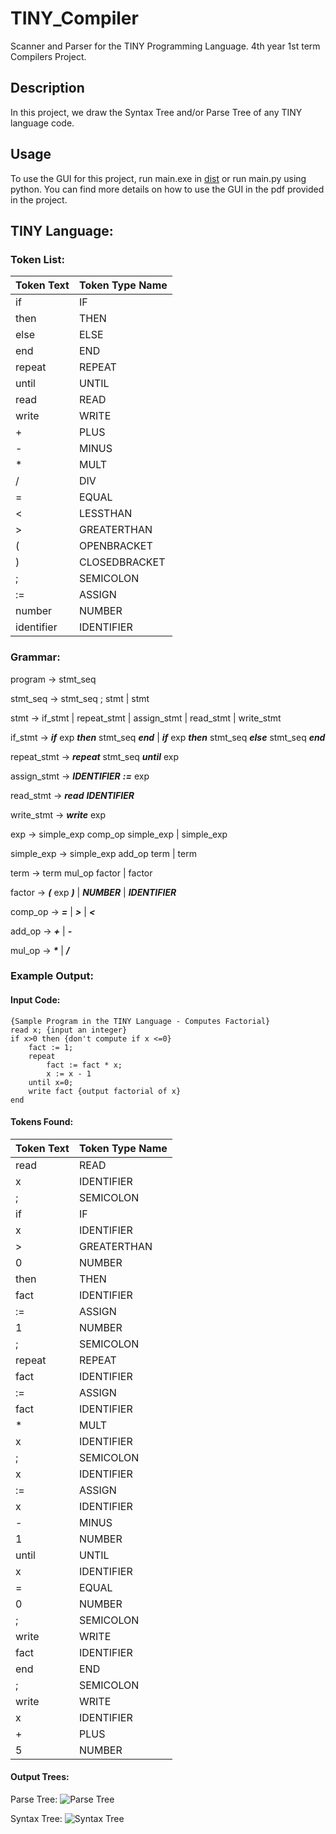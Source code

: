 # TINY_Compiler
Scanner and Parser for the TINY Programming Language.
4th year 1st term Compilers Project.

## Description
In this project, we draw the Syntax Tree and/or Parse Tree of any TINY language code.

## Usage
To use the GUI for this project, run main.exe in [dist](https://github.com/PierreNabil/4th_CSE_Compilers_Project/tree/main/dist) or run main.py using python.
You can find more details on how to use the GUI in the pdf provided in the project.

## TINY Language:
### Token List:

Token Text | Token Type Name
-----------|----------------
if | IF
then | THEN
else | ELSE
end | END
repeat | REPEAT
until | UNTIL
read | READ
write | WRITE
\+ | PLUS
\- | MINUS
\* | MULT
/ | DIV
= | EQUAL
\< | LESSTHAN
\> | GREATERTHAN
\( | OPENBRACKET
\) | CLOSEDBRACKET
; | SEMICOLON
:= | ASSIGN
number | NUMBER
identifier | IDENTIFIER

### Grammar:

program -> stmt_seq

stmt_seq -> stmt_seq ; stmt | stmt

stmt -> if_stmt | repeat_stmt | assign_stmt | read_stmt | write_stmt

if_stmt -> _**if**_ exp _**then**_ stmt_seq _**end**_ | _**if**_ exp _**then**_ stmt_seq _**else**_ stmt_seq _**end**_

repeat_stmt -> _**repeat**_ stmt_seq _**until**_ exp

assign_stmt -> _**IDENTIFIER**_ _**:=**_ exp

read_stmt -> _**read**_ _**IDENTIFIER**_

write_stmt -> _**write**_ exp

exp -> simple_exp comp_op simple_exp | simple_exp

simple_exp -> simple_exp add_op term | term

term -> term mul_op factor | factor

factor -> _**(**_ exp _**)**_ | _**NUMBER**_ | _**IDENTIFIER**_

comp_op -> _**=**_ | _**\>**_ | _**\<**_

add_op -> _**\+**_ | _**\-**_

mul_op -> _**\***_ | _**/**_

### Example Output:
#### Input Code:

    {Sample Program in the TINY Language - Computes Factorial}
    read x; {input an integer}
    if x>0 then {don't compute if x <=0}
        fact := 1;
        repeat
            fact := fact * x;
            x := x - 1
        until x=0;
        write fact {output factorial of x}
    end

#### Tokens Found:
Token Text | Token Type Name
-----------|----------------
read|READ
x|IDENTIFIER
;|SEMICOLON
if|IF
x|IDENTIFIER
\>|GREATERTHAN
0|NUMBER
then|THEN
fact|IDENTIFIER
:=|ASSIGN
1|NUMBER
;|SEMICOLON
repeat|REPEAT
fact|IDENTIFIER
:=|ASSIGN
fact|IDENTIFIER
\*|MULT
x|IDENTIFIER
;|SEMICOLON
x|IDENTIFIER
:=|ASSIGN
x|IDENTIFIER
\-|MINUS
1|NUMBER
until|UNTIL
x|IDENTIFIER
=|EQUAL
0|NUMBER
;|SEMICOLON
write|WRITE
fact|IDENTIFIER
end|END
;|SEMICOLON
write|WRITE
x|IDENTIFIER
\+|PLUS
5|NUMBER


#### Output Trees:
Parse Tree:
![Parse Tree](/myParsetree.png)

Syntax Tree:
![Syntax Tree](/mySyntaxtree.png)
